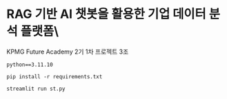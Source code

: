 # RAG 기반 AI 챗봇을 활용한 기업 데이터 분석 플랫폼\

KPMG Future Academy 2기 1차 프로젝트 3조

```python==3.11.10```

```pip install -r requirements.txt```

```streamlit run st.py```
